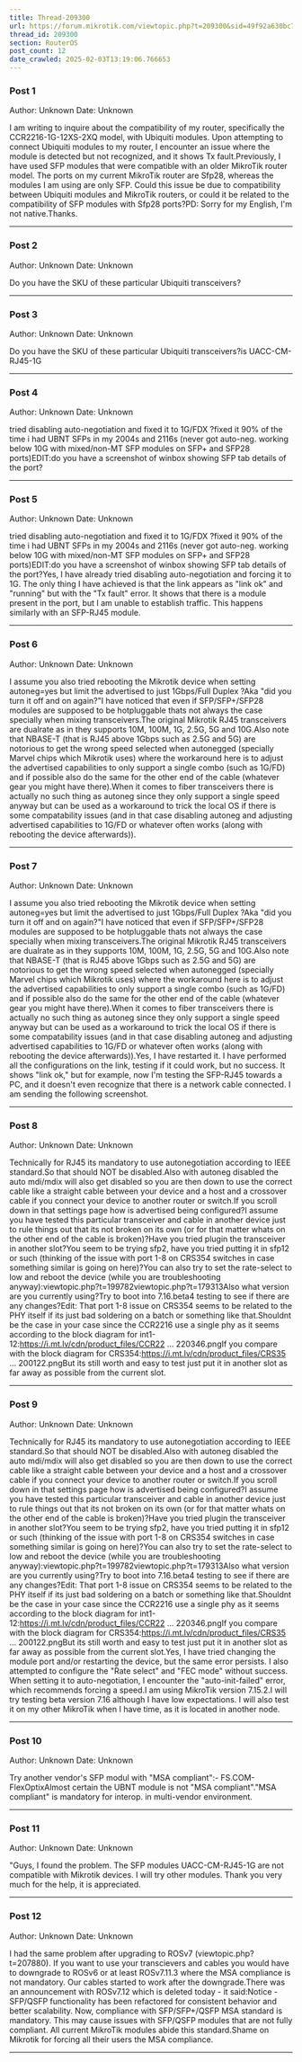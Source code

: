 ```yaml
---
title: Thread-209300
url: https://forum.mikrotik.com/viewtopic.php?t=209300&sid=49f92a630bc7970d8ca50523be880e8f
thread_id: 209300
section: RouterOS
post_count: 12
date_crawled: 2025-02-03T13:19:06.766653
---
```


### Post 1
Author: Unknown
Date: Unknown

I am writing to inquire about the compatibility of my router, specifically the CCR2216-1G-12XS-2XQ model, with Ubiquiti modules. Upon attempting to connect Ubiquiti modules to my router, I encounter an issue where the module is detected but not recognized, and it shows Tx fault.Previously, I have used SFP modules that were compatible with an older MikroTik router model. The ports on my current MikroTik router are Sfp28, whereas the modules I am using are only SFP. Could this issue be due to compatibility between Ubiquiti modules and MikroTik routers, or could it be related to the compatibility of SFP modules with Sfp28 ports?PD: Sorry for my English, I'm not native.Thanks.

---
### Post 2
Author: Unknown
Date: Unknown

Do you have the SKU of these particular Ubiquiti transceivers?

---
### Post 3
Author: Unknown
Date: Unknown

Do you have the SKU of these particular Ubiquiti transceivers?is UACC-CM-RJ45-1G

---
### Post 4
Author: Unknown
Date: Unknown

tried disabling auto-negotiation and fixed it to 1G/FDX ?fixed it 90% of the time i had UBNT SFPs in my 2004s and 2116s (never got auto-neg. working below 10G with mixed/non-MT SFP modules on SFP+ and SFP28 ports)EDIT:do you have a screenshot of winbox showing SFP tab details of the port?

---
### Post 5
Author: Unknown
Date: Unknown

tried disabling auto-negotiation and fixed it to 1G/FDX ?fixed it 90% of the time i had UBNT SFPs in my 2004s and 2116s (never got auto-neg. working below 10G with mixed/non-MT SFP modules on SFP+ and SFP28 ports)EDIT:do you have a screenshot of winbox showing SFP tab details of the port?Yes, I have already tried disabling auto-negotiation and forcing it to 1G. The only thing I have achieved is that the link appears as "link ok" and "running" but with the "Tx fault" error. It shows that there is a module present in the port, but I am unable to establish traffic. This happens similarly with an SFP-RJ45 module.

---
### Post 6
Author: Unknown
Date: Unknown

I assume you also tried rebooting the Mikrotik device when setting autoneg=yes but limit the advertised to just 1Gbps/Full Duplex ?Aka "did you turn it off and on again?"I have noticed that even if SFP/SFP+/SFP28 modules are supposed to be hotpluggable thats not always the case specially when mixing transceivers.The original Mikrotik RJ45 transceivers are dualrate as in they supports 10M, 100M, 1G, 2.5G, 5G and 10G.Also note that NBASE-T (that is RJ45 above 1Gbps such as 2.5G and 5G) are notorious to get the wrong speed selected when autonegged (specially Marvel chips which Mikrotik uses) where the workaround here is to adjust the advertised capabilities to only support a single combo (such as 1G/FD) and if possible also do the same for the other end of the cable (whatever gear you might have there).When it comes to fiber transceivers there is actually no such thing as autoneg since they only support a single speed anyway but can be used as a workaround to trick the local OS if there is some compatability issues (and in that case disabling autoneg and adjusting advertised capabilities to 1G/FD or whatever often works (along with rebooting the device afterwards)).

---
### Post 7
Author: Unknown
Date: Unknown

I assume you also tried rebooting the Mikrotik device when setting autoneg=yes but limit the advertised to just 1Gbps/Full Duplex ?Aka "did you turn it off and on again?"I have noticed that even if SFP/SFP+/SFP28 modules are supposed to be hotpluggable thats not always the case specially when mixing transceivers.The original Mikrotik RJ45 transceivers are dualrate as in they supports 10M, 100M, 1G, 2.5G, 5G and 10G.Also note that NBASE-T (that is RJ45 above 1Gbps such as 2.5G and 5G) are notorious to get the wrong speed selected when autonegged (specially Marvel chips which Mikrotik uses) where the workaround here is to adjust the advertised capabilities to only support a single combo (such as 1G/FD) and if possible also do the same for the other end of the cable (whatever gear you might have there).When it comes to fiber transceivers there is actually no such thing as autoneg since they only support a single speed anyway but can be used as a workaround to trick the local OS if there is some compatability issues (and in that case disabling autoneg and adjusting advertised capabilities to 1G/FD or whatever often works (along with rebooting the device afterwards)).Yes, I have restarted it. I have performed all the configurations on the link, testing if it could work, but no success. It shows "link ok," but for example, now I'm testing the SFP-RJ45 towards a PC, and it doesn't even recognize that there is a network cable connected. I am sending the following screenshot.

---
### Post 8
Author: Unknown
Date: Unknown

Technically for RJ45 its mandatory to use autonegotiation according to IEEE standard.So that should NOT be disabled.Also with autoneg disabled the auto mdi/mdix will also get disabled so you are then down to use the correct cable like a straight cable between your device and a host and a crossover cable if you connect your device to another router or switch.If you scroll down in that settings page how is advertised being configured?I assume you have tested this particular transceiver and cable in another device just to rule things out that its not broken on its own (or for that matter whats on the other end of the cable is broken)?Have you tried plugin the transceiver in another slot?You seem to be trying sfp2, have you tried putting it in sfp12 or such (thinking of the issue with port 1-8 on CRS354 switches in case something similar is going on here)?You can also try to set the rate-select to low and reboot the device (while you are troubleshooting anyway):viewtopic.php?t=199782viewtopic.php?t=179313Also what version are you currently using?Try to boot into 7.16.beta4 testing to see if there are any changes?Edit: That port 1-8 issue on CRS354 seems to be related to the PHY itself if its just bad soldering on a batch or something like that.Shouldnt be the case in your case since the CCR2216 use a single phy as it seems according to the block diagram for int1-12:https://i.mt.lv/cdn/product_files/CCR22 ... 220346.pngIf you compare with the block diagram for CRS354:https://i.mt.lv/cdn/product_files/CRS35 ... 200122.pngBut its still worth and easy to test just put it in another slot as far away as possible from the current slot.

---
### Post 9
Author: Unknown
Date: Unknown

Technically for RJ45 its mandatory to use autonegotiation according to IEEE standard.So that should NOT be disabled.Also with autoneg disabled the auto mdi/mdix will also get disabled so you are then down to use the correct cable like a straight cable between your device and a host and a crossover cable if you connect your device to another router or switch.If you scroll down in that settings page how is advertised being configured?I assume you have tested this particular transceiver and cable in another device just to rule things out that its not broken on its own (or for that matter whats on the other end of the cable is broken)?Have you tried plugin the transceiver in another slot?You seem to be trying sfp2, have you tried putting it in sfp12 or such (thinking of the issue with port 1-8 on CRS354 switches in case something similar is going on here)?You can also try to set the rate-select to low and reboot the device (while you are troubleshooting anyway):viewtopic.php?t=199782viewtopic.php?t=179313Also what version are you currently using?Try to boot into 7.16.beta4 testing to see if there are any changes?Edit: That port 1-8 issue on CRS354 seems to be related to the PHY itself if its just bad soldering on a batch or something like that.Shouldnt be the case in your case since the CCR2216 use a single phy as it seems according to the block diagram for int1-12:https://i.mt.lv/cdn/product_files/CCR22 ... 220346.pngIf you compare with the block diagram for CRS354:https://i.mt.lv/cdn/product_files/CRS35 ... 200122.pngBut its still worth and easy to test just put it in another slot as far away as possible from the current slot.Yes, I have tried changing the module port and/or restarting the device, but the same error persists. I also attempted to configure the "Rate select" and "FEC mode" without success. When setting it to auto-negotiation, I encounter the "auto-init-failed" error, which recommends forcing a speed.I am using MikroTik version 7.15.2.I will try testing beta version 7.16 although I have low expectations. I will also test it on my other MikroTik when I have time, as it is located in another node.

---
### Post 10
Author: Unknown
Date: Unknown

Try another vendor's SFP modul with "MSA compliant":- FS.COM- FlexOptixAlmost certain the UBNT module is not "MSA compliant"."MSA compliant" is mandatory for interop. in multi-vendor environment.

---
### Post 11
Author: Unknown
Date: Unknown

"Guys, I found the problem. The SFP modules UACC-CM-RJ45-1G are not compatible with Mikrotik devices. I will try other modules. Thank you very much for the help, it is appreciated.

---
### Post 12
Author: Unknown
Date: Unknown

I had the same problem after upgrading to ROSv7 (viewtopic.php?t=207880). If you want to use your transcievers and cables you would have to downgrade to ROSv6 or at least ROSv7.11.3 where the MSA compliance is not mandatory. Our cables started to work after the downgrade.There was an announcement with ROSv7.12 which is deleted today - it said:Notice - SFP/QSFP functionality has been refactored for consistent behavior and better scalability. Now, compliance with SFP/SFP+/QSFP MSA standard is mandatory. This may cause issues with SFP/QSFP modules that are not fully compliant. All current MikroTik modules abide this standard.Shame on Mikrotik for forcing all their users the MSA compliance.

---
